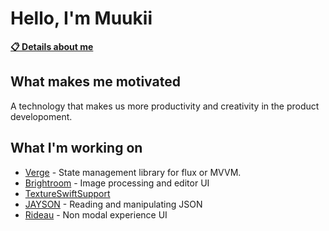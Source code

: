 # Hello, I'm Muukii

[**📋 Details about me**](https://muukii.app)

## What makes me motivated

A technology that makes us more productivity and creativity in the product developoment.

## What I'm working on

- [Verge](https://github.com/VergeGroup/Verge) - State management library for flux or MVVM.
- [Brightroom](https://github.com/muukii/Brightroom) - Image processing and editor UI
- [TextureSwiftSupport](https://github.com/TextureCommunity/TextureSwiftSupport)
- [JAYSON](https://github.com/muukii/JAYSON) - Reading and manipulating JSON 
- [Rideau](https://github.com/muukii/Rideau) - Non modal experience UI
